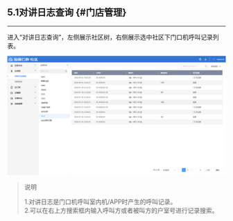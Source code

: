## 5.1对讲日志查询 {#门店管理}

---

进入“对讲日志查询”，左侧展示社区树，右侧展示选中社区下门口机呼叫记录列表。

![](/assets/dui-jiang-ri-zhi.png)

> 说明
>
> 1.对讲日志是门口机呼叫室内机/APP时产生的呼叫记录。  
> 2.可以在右上方搜索框内输入呼叫方或者被叫方的户室号进行记录搜索。



